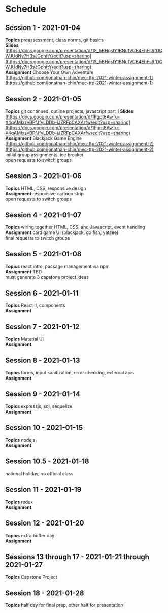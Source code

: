 # Schedule

## Session 1 - 2021-01-04
**Topics** preassessment, class norms, git basics  
**Slides** [https://docs.google.com/presentation/d/1S_hBHqsIY1BNufVCB4EhFs6fDOWJUdNy7H3sJGphftY/edit?usp=sharing](https://docs.google.com/presentation/d/1S_hBHqsIY1BNufVCB4EhFs6fDOWJUdNy7H3sJGphftY/edit?usp=sharing)  
**Assignment** Choose Your Own Adventure  
[https://github.com/jonathan-chin/mec-ttp-2021-winter-assignment-1](https://github.com/jonathan-chin/mec-ttp-2021-winter-assignment-1)

## Session 2 - 2021-01-05
**Topics** git continued, outline projects, javascript part 1
**Slides** [https://docs.google.com/presentation/d/1Pgpt8AwTu-X4qAMIxzvBPfJfyLDDb-iJZRFpCAXArfw/edit?usp=sharing](https://docs.google.com/presentation/d/1Pgpt8AwTu-X4qAMIxzvBPfJfyLDDb-iJZRFpCAXArfw/edit?usp=sharing)  
**Assignment** Blackjack Game Engine  
[https://github.com/jonathan-chin/mec-ttp-2021-winter-assignment-2](https://github.com/jonathan-chin/mec-ttp-2021-winter-assignment-2)  
initial group assignments, ice breaker  
open requests to switch groups

## Session 3 - 2021-01-06
**Topics** HTML, CSS, responsive design  
**Assignment** responsive cartoon strip  
open requests to switch groups

## Session 4 - 2021-01-07
**Topics** wiring together HTML, CSS, and Javascript, event handling  
**Assignment** card game UI (blackjack, go fish, yatzee)  
final requests to switch groups

## Session 5 - 2021-01-08
**Topics** react intro, package management via npm  
**Assignment** TBD  
must generate 3 capstone project ideas

## Session 6 - 2021-01-11
**Topics** React II, components  
**Assignment** 

## Session 7 - 2021-01-12
**Topics** Material UI  
**Assignment** 

## Session 8 - 2021-01-13
**Topics** forms, input sanitization, error checking, external apis  
**Assignment** 

## Session 9 - 2021-01-14
**Topics** expressjs, sql, sequelize  
**Assignment** 

## Session 10 - 2021-01-15
**Topics** nodejs  
**Assignment** 

## Session 10.5 - 2021-01-18
national holiday, no official class

## Session 11 - 2021-01-19
**Topics** redux  
**Assignment** 

## Session 12 - 2021-01-20
**Topics** extra buffer day  
**Assignment** 

## Sessions 13 through 17 - 2021-01-21 through 2021-01-27
**Topics** Capstone Project

## Session 18 - 2021-01-28
**Topics** half day for final prep, other half for presentation